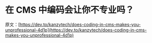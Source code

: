 # 在 CMS 中编码会让你不专业吗？

原文：[https://dev.to/kanzytech/does-coding-in-cms-makes-you-unprofessional-4d1p](https://dev.to/kanzytech/does-coding-in-cms-makes-you-unprofessional-4d1p)